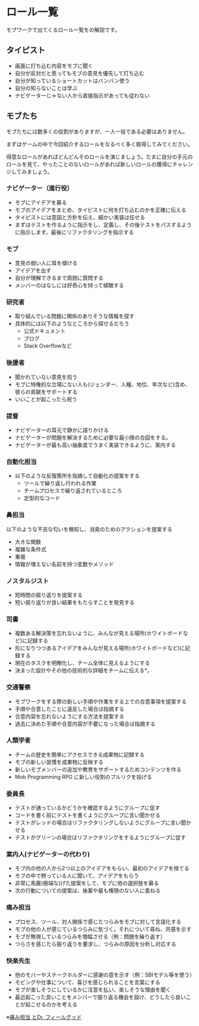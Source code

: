# ロール一覧
モブワークで出てくるロール一覧をの解説です。

## タイピスト
- 画面に打ち込む内容をモブに聞く
- 自分が反対だと思ってもモブの意見を優先して打ち込む
- 自分が知っているショートカットはバンバン使う
- 自分の知らないことは学ぶ
- ナビゲーターじゃない人から直接指示があっても従わない

## モブたち
モブたちには数多くの役割がありますが、一人一役である必要はありません。

まずはゲームの中で今回紹介するロールをなるべく多く取得してみてください。

得意なロールがあればどんどんそのロールを演じましょう。たまに自分の手元のロールを見て、やったことのないロールがあれば新しいロールの獲得にチャレンジしてみましょう。

### ナビゲーター（進行役）
- モブにアイデアを募る
- モブのアイデアをまとめ、タイピストに何を打ち込むのかを正確に伝える
- タイピストには意図と方針を伝え、細かい実装は任せる
- まずはテストを作るように指示をし、定義し、その後テストをパスするように指示します。最後にリファクタリングを指示する

### モブ
- 意見の弱い人に耳を傾ける
- アイデアを出す
- 自分が理解できるまで周囲に質問する
- メンバーのはなしには好奇心を持って傾聴する

### 研究者
- 取り組んでいる問題に関係のありそうな情報を探す
- 具体的には以下のようなところから探せるだろう
  - 公式ドキュメント
  - ブログ
  - Stack Overflowなど

### 後援者
- 聞かれていない意見を拾う
- モブに特権的な立場にない人も(ジェンダー、人種、地位、年次など)含め、彼らの貢献をサポートする
- いいことが起こったら祝う

### 提督
- ナビゲーターの耳元で静かに語りかける
- ナビゲーターが問題を解決するために必要な最小限の合図をする。
- ナビゲーターが最も高い抽象度でうまく実装できるように、案内する

### 自動化担当
- 以下のような反復箇所を指摘して自動化の提案をする
  - ツールで繰り返し行われる作業
  - チームプロセスで繰り返されているところ
  - 定型的なコード

### 鼻担当
以下のような不吉な匂いを検知し、消臭のためのアクションを提案する
- 大きな関数
- 複雑な条件式
- 重複
- 情報が増えない名前を持つ変数やメソッド

### ノスタルジスト
- 短時間の振り返りを提案する
- 短い振り返りが良い結果をもたらすことを発見する

### 司書
- 複数ある解決策を忘れないように、みんなが見える場所(ホワイトボードなど)に記録する
- 形になりつつあるアイデアをみんなが見える場所(ホワイトボードなど)に記録する
- 現在のタスクを明瞭化し、チーム全体に見えるようにする
- 決まった設計やその他の技術的な詳細をチームに伝える*。

### 交通警察
- モブワークをする際の新しい手順や作業をする上での合意事項を提案する
- 手順や合意したことに違反した場合は指摘する
- 合意内容を忘れないようにする方法を提案する
- 過去に決めた手順や合意内容が不要になった場合は指摘する

### 人類学者
- チームの歴史を簡単にアクセスできる成果物に記録する
- モブの新しい習慣を成果物に反映する
- 新しいモブメンバーの追加や教育をサポートするためコンテンツを作る
- Mob Programming RPG に新しい役割のプルリクを投げる

### 委員長
- テストが通っているかどうかを確認するようにグループに促す
- コードを書く前にテストを書くようにグループに言い聞かせる
- テストがレッドの場合はリファクタリングしないようにグループに言い聞かせる
- テストがグリーンの場合はリファクタリングをするようにグループに促す

### 案内人(ナビゲーターの代わり)
- モブ内の他の人から2つ以上のアイデアをもらい、最初のアイデアを捨てる
- モブの中で黙っている人に聞いて、アイデアをもらう
- 非常に馬鹿(極端な)げた提案をして、モブに他の選択肢を募る
- 次の行動についての提案は、後輩や最も権限のない人に委ねる

### 痛み担当
- プロセス、ツール、対人関係で感じたつらみをモブに対して言語化する
- モブの他の人が感じているつらみに気づく。それについて尋ね、共感を示す
- モブが無視しているつらみを増幅させる（例：問題を繰り返す）
- つらさを感じたら振り返りを要求し、つらみの原因を分析し対応する

### 快楽先生
- 他のモバーやステークホルダーに感謝の意を示す（例：SBIモデル等を使う）
- モビングや仕事について、喜びを感じられることを言葉にする
- モブが楽しそうにしているかに注意を払い、楽しそうな理由を聞く
- 最近起こった良いことをメンバーで振り返る機会を設け、どうしたら良いことが起こせるのかを考える
  
※[痛み担当 とDr. フィールグッド](https://www.agilealliance.org/resources/experience-reports/harvesting-mob-programming-patterns-observing-how-we-work/)



